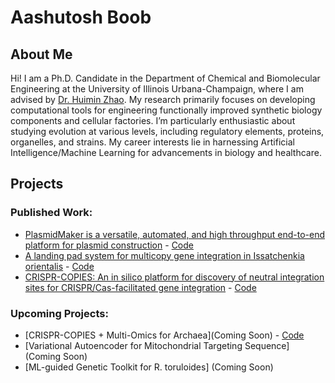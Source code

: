# Aashutosh Boob

## About Me

Hi! I am a Ph.D. Candidate in the Department of Chemical and Biomolecular Engineering at the University of Illinois Urbana-Champaign, where I am advised by [Dr. Huimin Zhao](http://faculty.scs.illinois.edu/~zhaogrp/). My research primarily focuses on developing computational tools for engineering functionally improved synthetic biology components and cellular factories. I’m particularly enthusiastic about studying evolution at various levels, including regulatory elements, proteins, organelles, and strains. My career interests lie in harnessing Artificial Intelligence/Machine Learning for advancements in biology and healthcare.

## Projects

### Published Work:
- [PlasmidMaker is a versatile, automated, and high throughput end-to-end platform for plasmid construction](https://www.nature.com/articles/s41467-022-30355-y) - [Code](https://github.com/Zhao-Group/PlasmidMaker_GuideDNA)
- [A landing pad system for multicopy gene integration in Issatchenkia orientalis](https://www.sciencedirect.com/science/article/pii/S1096717623000927?casa_token=1zPv2ZIPDvgAAAAA:b83MhGJ1YFWNMOscWvwBzCMk1Pq0zYeHlAQjOp6gbDoih6HijXNhI-ShZvDE36p11l2r1vxx54Y#abs0015) - [Code](https://github.com/Zhao-Group/Landing-pad-model)
- [CRISPR-COPIES: An in silico platform for discovery of neutral integration sites for CRISPR/Cas-facilitated gene integration](https://www.biorxiv.org/content/10.1101/2023.09.06.556564v1.abstract) - [Code](https://github.com/Zhao-Group/COPIES)

### Upcoming Projects:
- [CRISPR-COPIES + Multi-Omics for Archaea](Coming Soon) - [Code](https://github.com/Zhao-Group/Integration-Sites-M.16.4)
- [Variational Autoencoder for Mitochondrial Targeting Sequence] (Coming Soon)
- [ML-guided Genetic Toolkit for R. toruloides] (Coming Soon)